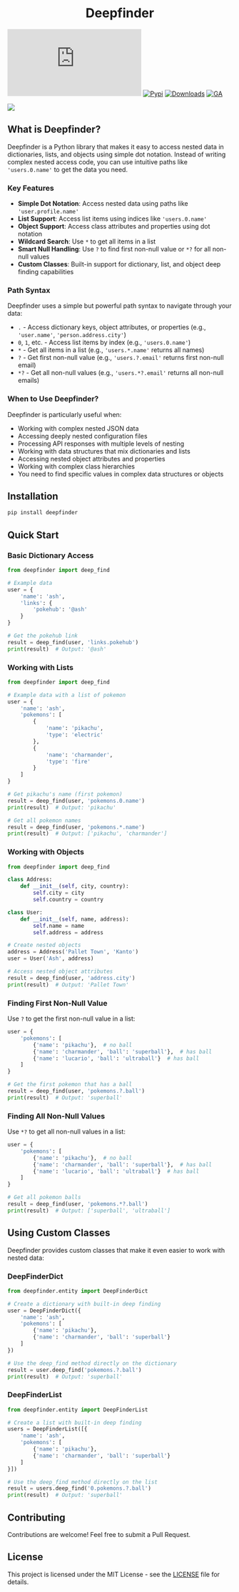 <h1 align="center"> Deepfinder</h1>

[![GitHub](https://img.shields.io/github/license/n1nj4t4nuk1/deepfinder.py)](https://github.com/n1nj4t4nuk1/deepfinder.py/blob/main/LICENSE)
[![Pypi](https://img.shields.io/pypi/v/deepfinder)](https://pypi.org/project/deepfinder/)
[![Downloads](https://pepy.tech/badge/deepfinder)](https://pepy.tech/project/deepfinder)
[![GA](https://github.com/n1nj4t4nuk1/deepfinder.py/workflows/Tests/badge.svg)](https://github.com/n1nj4t4nuk1/deepfinder.py/actions/workflows/test.yml)

![](https://raw.githubusercontent.com/n1nj4t4nuk1/deepfinder.py/assets/assets/logo.png)

## What is Deepfinder?

Deepfinder is a Python library that makes it easy to access nested data in dictionaries, lists, and objects using simple dot notation. Instead of writing complex nested access code, you can use intuitive paths like `'users.0.name'` to get the data you need.

### Key Features

- **Simple Dot Notation**: Access nested data using paths like `'user.profile.name'`
- **List Support**: Access list items using indices like `'users.0.name'`
- **Object Support**: Access class attributes and properties using dot notation
- **Wildcard Search**: Use `*` to get all items in a list
- **Smart Null Handling**: Use `?` to find first non-null value or `*?` for all non-null values
- **Custom Classes**: Built-in support for dictionary, list, and object deep finding capabilities

### Path Syntax

Deepfinder uses a simple but powerful path syntax to navigate through your data:

- `.` - Access dictionary keys, object attributes, or properties (e.g., `'user.name'`, `'person.address.city'`)
- `0`, `1`, etc. - Access list items by index (e.g., `'users.0.name'`)
- `*` - Get all items in a list (e.g., `'users.*.name'` returns all names)
- `?` - Get first non-null value (e.g., `'users.?.email'` returns first non-null email)
- `*?` - Get all non-null values (e.g., `'users.*?.email'` returns all non-null emails)

### When to Use Deepfinder?

Deepfinder is particularly useful when:
- Working with complex nested JSON data
- Accessing deeply nested configuration files
- Processing API responses with multiple levels of nesting
- Working with data structures that mix dictionaries and lists
- Accessing nested object attributes and properties
- Working with complex class hierarchies
- You need to find specific values in complex data structures or objects

## Installation

```bash
pip install deepfinder
```

## Quick Start

### Basic Dictionary Access

```python
from deepfinder import deep_find

# Example data
user = {
    'name': 'ash',
    'links': {
        'pokehub': '@ash'
    }
}

# Get the pokehub link
result = deep_find(user, 'links.pokehub')
print(result)  # Output: '@ash'
```

### Working with Lists

```python
from deepfinder import deep_find

# Example data with a list of pokemon
user = {
    'name': 'ash',
    'pokemons': [
        {
            'name': 'pikachu',
            'type': 'electric'
        },
        {
            'name': 'charmander',
            'type': 'fire'
        }
    ]
}

# Get pikachu's name (first pokemon)
result = deep_find(user, 'pokemons.0.name')
print(result)  # Output: 'pikachu'

# Get all pokemon names
result = deep_find(user, 'pokemons.*.name')
print(result)  # Output: ['pikachu', 'charmander']
```

### Working with Objects

```python
from deepfinder import deep_find

class Address:
    def __init__(self, city, country):
        self.city = city
        self.country = country

class User:
    def __init__(self, name, address):
        self.name = name
        self.address = address

# Create nested objects
address = Address('Pallet Town', 'Kanto')
user = User('Ash', address)

# Access nested object attributes
result = deep_find(user, 'address.city')
print(result)  # Output: 'Pallet Town'
```

### Finding First Non-Null Value

Use `?` to get the first non-null value in a list:

```python
user = {
    'pokemons': [
        {'name': 'pikachu'},  # no ball
        {'name': 'charmander', 'ball': 'superball'},  # has ball
        {'name': 'lucario', 'ball': 'ultraball'}  # has ball
    ]
}

# Get the first pokemon that has a ball
result = deep_find(user, 'pokemons.?.ball')
print(result)  # Output: 'superball'
```

### Finding All Non-Null Values

Use `*?` to get all non-null values in a list:

```python
user = {
    'pokemons': [
        {'name': 'pikachu'},  # no ball
        {'name': 'charmander', 'ball': 'superball'},  # has ball
        {'name': 'lucario', 'ball': 'ultraball'}  # has ball
    ]
}

# Get all pokemon balls
result = deep_find(user, 'pokemons.*?.ball')
print(result)  # Output: ['superball', 'ultraball']
```

## Using Custom Classes

Deepfinder provides custom classes that make it even easier to work with nested data:

### DeepFinderDict

```python
from deepfinder.entity import DeepFinderDict

# Create a dictionary with built-in deep finding
user = DeepFinderDict({
    'name': 'ash',
    'pokemons': [
        {'name': 'pikachu'},
        {'name': 'charmander', 'ball': 'superball'}
    ]
})

# Use the deep_find method directly on the dictionary
result = user.deep_find('pokemons.?.ball')
print(result)  # Output: 'superball'
```

### DeepFinderList

```python
from deepfinder.entity import DeepFinderList

# Create a list with built-in deep finding
users = DeepFinderList([{
    'name': 'ash',
    'pokemons': [
        {'name': 'pikachu'},
        {'name': 'charmander', 'ball': 'superball'}
    ]
}])

# Use the deep_find method directly on the list
result = users.deep_find('0.pokemons.?.ball')
print(result)  # Output: 'superball'
```

## Contributing

Contributions are welcome! Feel free to submit a Pull Request.

## License

This project is licensed under the MIT License - see the [LICENSE](LICENSE) file for details.
